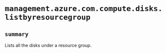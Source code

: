 # `management.azure.com.compute.disks.listbyresourcegroup`

## `summary`
Lists all the disks under a resource group.


